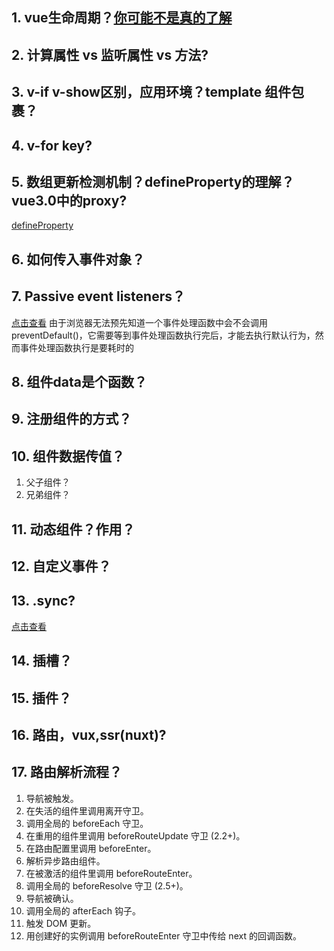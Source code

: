 ## 1. vue生命周期？[你可能不是真的了解](https://cn.vuejs.org/v2/guide/instance.html#%E7%94%9F%E5%91%BD%E5%91%A8%E6%9C%9F%E5%9B%BE%E7%A4%BA)

## 2. 计算属性 vs 监听属性 vs 方法?

## 3. v-if v-show区别，应用环境？template 组件包裹？

## 4. v-for key?

## 5. 数组更新检测机制？defineProperty的理解？vue3.0中的proxy?
[defineProperty](https://segmentfault.com/a/1190000011294519)

## 6. 如何传入事件对象？

## 7. Passive event listeners？
[点击查看](https://blog.csdn.net/shenlei19911210/article/details/70198771)
由于浏览器无法预先知道一个事件处理函数中会不会调用 preventDefault()，它需要等到事件处理函数执行完后，才能去执行默认行为，然而事件处理函数执行是要耗时的


## 8. 组件data是个函数？

## 9. 注册组件的方式？

## 10. 组件数据传值？
1. 父子组件？
2. 兄弟组件？

## 11. 动态组件？作用？


## 12. 自定义事件？


## 13. .sync?
[点击查看](https://www.jianshu.com/p/6b062af8cf01)


## 14. 插槽？

## 15. 插件？

## 16. 路由，vux,ssr(nuxt)?


## 17. 路由解析流程？
1. 导航被触发。
2. 在失活的组件里调用离开守卫。
3. 调用全局的 beforeEach 守卫。
4. 在重用的组件里调用 beforeRouteUpdate 守卫 (2.2+)。
5. 在路由配置里调用 beforeEnter。
6. 解析异步路由组件。
7. 在被激活的组件里调用 beforeRouteEnter。
8. 调用全局的 beforeResolve 守卫 (2.5+)。
9. 导航被确认。
10. 调用全局的 afterEach 钩子。
11. 触发 DOM 更新。
12. 用创建好的实例调用 beforeRouteEnter 守卫中传给 next 的回调函数。